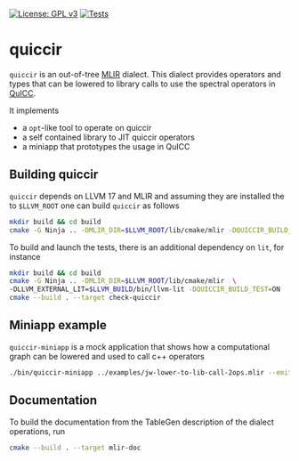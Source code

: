[![License: GPL v3](https://img.shields.io/badge/License-GPLv3-blue.svg)](https://www.gnu.org/licenses/gpl-3.0) [![Tests](https://github.com/QuICC/quiccir/actions/workflows/lit.yml/badge.svg)](https://github.com/QuICC/quiccir/actions/workflows/lit.yml)

# quiccir

`quiccir` is an out-of-tree [MLIR](https://mlir.llvm.org/) dialect.
This dialect provides operators and types that can be lowered to library calls to use the spectral operators in [QuICC](https://github.com/QuICC/QuICC).

It implements
- a `opt`-like tool to operate on quiccir
- a self contained library to JIT quiccir operators
- a miniapp that prototypes the usage in QuICC

## Building quiccir

`quiccir` depends on LLVM 17 and MLIR and assuming they are installed the to `$LLVM_ROOT` one can build `quiccir` as follows
```sh
mkdir build && cd build
cmake -G Ninja .. -DMLIR_DIR=$LLVM_ROOT/lib/cmake/mlir -DQUICCIR_BUILD_TEST=OFF
```

To build and launch the tests, there is an additional dependency on `lit`, for instance
```sh
mkdir build && cd build
cmake -G Ninja .. -DMLIR_DIR=$LLVM_ROOT/lib/cmake/mlir  \
-DLLVM_EXTERNAL_LIT=$LLVM_BUILD/bin/llvm-lit -DQUICCIR_BUILD_TEST=ON
cmake --build . --target check-quiccir
```

## Miniapp example

`quiccir-miniapp` is a mock application that shows how a computational graph can be lowered and used to call c++ operators
```sh
./bin/quiccir-miniapp ../examples/jw-lower-to-lib-call-2ops.mlir --emit=jit -opt
```

## Documentation

To build the documentation from the TableGen description of the dialect operations, run
```sh
cmake --build . --target mlir-doc
```

